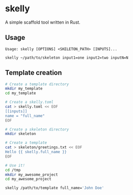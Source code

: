 # skelly

A simple scaffold tool written in Rust.

## Usage

```
Usage: skelly [OPTIONS] <SKELETON_PATH> [INPUTS]...

skelly ~/path/to/skeleton input1=one input2=two inputN=N
```

## Template creation

```sh
# Create a template directory
mkdir my_template
cd my_template

# Create a skelly.toml
cat > skelly.toml << EOF
[[inputs]]
name = "full_name"
EOF

# Create a skeleton directory
mkdir skeleton

# Create a template
cat > skeleton/greetings.txt << EOF
Hello {{ skelly.full_name }}
EOF

# Use it!
cd /tmp
mkdir my_awesome_project
cd my_awesome_project

skelly /path/to/template full_name='John Doe'
```
